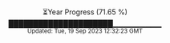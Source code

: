 <p align="center">
⏳Year Progress (71.65 %) <br>
█████████████████████▁▁▁▁▁▁▁▁▁ <br>
<sub>Updated: Tue, 19 Sep 2023 12:32:23 GMT</sub>
</p>

